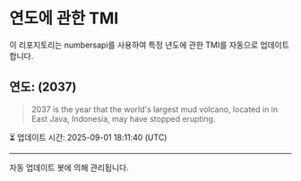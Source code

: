 
# 연도에 관한 TMI

이 리포지토리는 numbersapi를 사용하여 특정 년도에 관한 TMI를 자동으로 업데이트합니다.

## 연도: (2037)
> 2037 is the year that the world's largest mud volcano, located in in East Java, Indonesia, may have stopped erupting.

⏳ 업데이트 시간: 2025-09-01 18:11:40 (UTC)

---
자동 업데이트 봇에 의해 관리됩니다.
